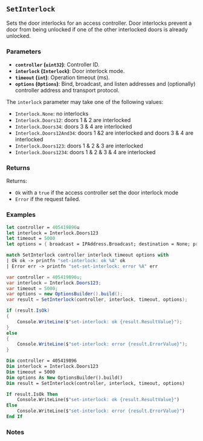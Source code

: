 ## `SetInterlock`

Sets the door interlocks for an access controller. Door interlocks prevent a door from being unlocked if one of
the other interlocked doors is already unlocked.


### Parameters
- **`controller` (`uint32`)**: Controller ID.
- **`interlock` (`Interlock`)**: Door interlock mode.
- **`timeout` (`int`)**: Operation timeout (ms).
- **`options` (`Options`)**: Bind, broadcast, and listen addresses and (optionally) controller address and transport protocol.

The `interlock` parameter may take one of the following values:
- `Interlock.None`: no interlocks
- `Interlock.Doors12`: doors 1 & 2 are interlocked
- `Interlock.Doors34`: doors 3 & 4 are interlocked
- `Interlock.Doors12And34`: doors 1 &2 are interlocked and doors 3 & 4 are interlocked
- `Interlock.Doors123`: doors 1 & 2 & 3 are interlocked
- `Interlock.Doors1234`: doors 1 & 2 & 3 & 4 are interlocked

### Returns

Returns:
- `Ok` with a `true` if the access controller set the door interlock mode
- `Error` if the request failed.

### Examples

```fsharp
let controller = 405419896u
let interlock = Interlock.Doors123
let timeout = 5000
let options = { broadcast = IPAddress.Broadcast; destination = None; protoocol = None; debug = true }

match SetInterlock controller interlock timeout options with
| Ok ok -> printfn "set-interlock: ok %A" ok
| Error err -> printfn "set-set-interlock: error %A" err
```

```csharp
var controller = 405419896u;
var interlock = Interlock.Doors123;
var timeout = 5000;
var options = new OptionsBuilder().build();
var result = SetInterlock(controller, interlock, timeout, options);

if (result.IsOk)
{
    Console.WriteLine($"set-interlock: ok {result.ResultValue}");
}
else
{
    Console.WriteLine($"set-interlock: error {result.ErrorValue}");
}
```

```vb
Dim controller = 405419896
Dim interlock = Interlock.Doors123
Dim timeout = 5000
Dim options As New OptionsBuilder().build()
Dim result = SetInterlock(controller, interlock, timeout, options)

If result.IsOk Then
    Console.WriteLine($"set-interlock: ok {result.ResultValue}")
Else
    Console.WriteLine($"set-interlock: error {result.ErrorValue}")
End If
```

### Notes
